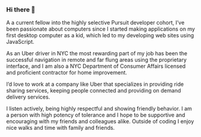 ### Hi there 👋

<!--
![]()
**mohsinali678/mohsinali678** is a ✨ _special_ ✨ repository because its `README.md` (this file) appears on your GitHub profile.

Here are some ideas to get you started:

- 🔭 I’m currently working on ...
- 🌱 I’m currently learning ...
- 👯 I’m looking to collaborate on ...
- 🤔 I’m looking for help with ...
- 💬 Ask me about ...
- 📫 How to reach me: ...
- 😄 Pronouns: ...
- ⚡ Fun fact: ...
-->

A a current fellow into the highly selective Pursuit developer cohort, I’ve been passionate about computers since I started making applications on my first desktop computer as a kid, which led to my developing web sites using JavaScript.

As an Uber driver in NYC the most rewarding part of my job has been the successful navigation in remote and far flung areas using the proprietary interface, and I am also a NYC Department of Consumer Affairs licensed and proficient contractor for home improvement.

I’d love to work at a company like Uber that specializes in providing ride sharing services, keeping people connected and providing on demand delivery services.

I listen actively, being highly respectful and showing friendly behavior. I am a person with high potency of tolerance and I hope to be supportive and encouraging with my friends and colleagues alike. Outside of coding I enjoy nice walks and time with family and friends. 

